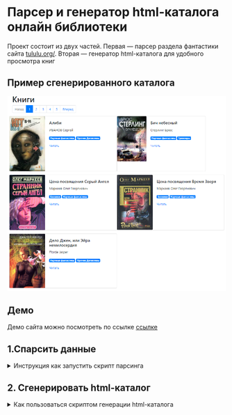 
# Парсер и генератор html-каталога онлайн библиотеки

Проект состоит из двух частей. Первая — парсер раздела фантастики сайта 
[tululu.org/](https://tululu.org/l55/). Вторая — генератор html-каталога для удобного 
просмотра книг
## Пример сгенерированного каталога

![Webapp Screenshot](https://github.com/fdrov/books-library-restyle-3/raw/master/static/demo.png)

  
## Демо

Демо сайта можно посмотреть по ссылке [ссылке](https://fdrov.github.io/books-library-restyle-3/pages/index1.html)

  
## 1.Спарсить данные
<details>
<summary>Инструкция как запустить скрипт парсинга</summary>

Скрипт качает книги раздела **Научная фантастика** с сайта [tululu.org](https://tululu.org/).
Качает саму книгу, обложку и сохраняет мета-информацию в json. 

### Как установить
Для запуска:
* должен быть установлени Python 3.8 и выше.
* библиотеки из файла requirements.txt
  

Скачайте репозиторий и разархивируйте все файлы.
Запустите командную строку и перейдите в папку с файлами.
Установите зависимости:

```bash
pip install -r requirements.txt
```

### Как запустить скрипт

Ввести в командной строке 
```bash
python parse_tululu_category.py
```

### Аргументы
* `--help` — вывод справки
* `--start_page` — начальная страница парсинга (по-умолчанию 1)
* `--end__page` — страница, перед которой остановить парсинг(если пропустить,
то спарсит все страницы)
* `--dest_folder` — путь к каталогу с результатами парсинга: картинкам,
книгам, JSON. (по-умолчанию папка ./static/)
* `--skip_imgs` — не скачивать картинки (параметр-флаг)
* `--skip_txt` — не скачивать книги (параметр-флаг)
* `--json_path` — указать свой путь к *.json файлу с результатами 
(по-умолчанию папка ./jsonfolder/)
  
### Сохранение книги и обложки

Книги сохраняются в папку `books/`, а обложки в `images/` в папке расположения скрипта.

### Сохранение мета-информации о книге

По окончании парсинга вся мета-информация по книгам сохраняется в `books.json`.
Пример:
```json
[
  {
    "title": "Алиби",
    "author": "ИВАНОВ Сергей",
    "img_src": "static/images/239.jpg",
    "book_path": "static/books/Алиби.txt",
    "comments": [
      "Детский вариант анекдотов про Шерлока Холмса)",
      "Загадки я люблю.)))",
      "А мне понравилось, люблю, знаете ли, всякие загадочки, головоломочки, кроссвордики, Гимнастика ума, одним словом... \nВо всём можно найти положительные моменты, не разгадал загадку, так хоть гренки научился готовить отменные... :-)",
      "Очень поучительное для ребенка 10 лет."
    ],
    "genres": [
      "Научная фантастика",
      "Прочие Детективы"
    ]
  },
  {
    …
  }
  ```
</details>

## 2. Сгенерировать html-каталог

<details>
  <summary>Как пользоваться скриптом генерации html-каталога</summary>

Запускаем скрипт
```bash
python render_website.py
```

Скрипт на основе шаблона template.html сгенерирует в папке pages html-страницы 
с книгами. 

Далее скрипт будет отслеживать изменения в файле template.html. Если изменений
не требуется — просто закройте скрипт.

По-умолчанию скрипт разбивает весь спаршенный каталог на страницы по 5 книг.

Обратите внимание на структуру тестовых папок. Она нужна для успешной работы
скрипта.

```shell
├───pages  # сгенерированные страницы index.html1, index.html2 и тд
├───src  # css и js файлы библиотеки bootstrap
├───static
│   ├───books  # файлы книг
│   ├───icons  # favicons
│   ├───images # обложки книг
│   └───jsonfolder # папка для файла с мета-информацией о книгах
```

</details>